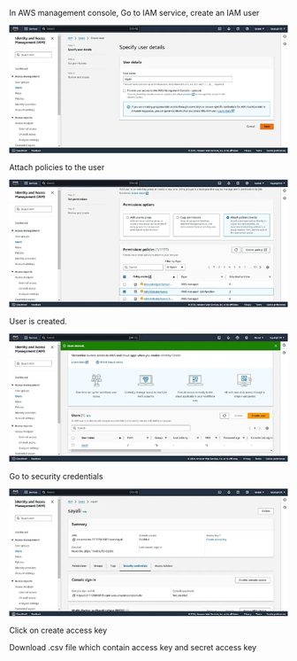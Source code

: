 In AWS management console, Go to IAM service, create an IAM user

![](https://github.com/smitwaman/aws-docker-ecr-ecs/blob/main/images/Step-2/17114259678936307352991962168234.jpg)

Attach policies to the user

![](https://github.com/smitwaman/aws-docker-ecr-ecs/blob/main/images/Step-2/1711425974112192196372175012904.jpg)

User is created.

![](https://github.com/smitwaman/aws-docker-ecr-ecs/blob/main/images/Step-2/17114259816293047236243826892707.jpg)

Go to security credentials

![](https://github.com/smitwaman/aws-docker-ecr-ecs/blob/main/images/Step-2/17114259896336119748673916186174.jpg)

Click on create access key



Download .csv file which contain access key and secret access key

